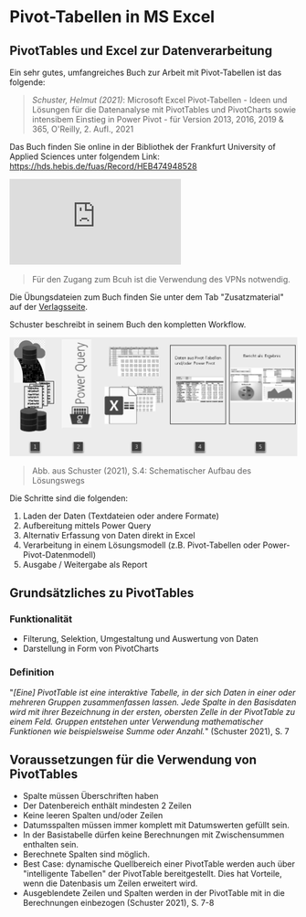 # Pivot-Tabellen in MS Excel  

## PivotTables und Excel zur Datenverarbeitung

Ein sehr gutes, umfangreiches Buch zur Arbeit mit Pivot-Tabellen ist das folgende:

> _Schuster, Helmut (2021)_: Microsoft Excel Pivot-Tabellen - Ideen und Lösungen für die Datenanalyse mit PivotTables und PivotCharts sowie intensibem Einstieg in Power Pivot - für Version 2013, 2016, 2019 & 365, O'Reilly, 2. Aufl., 2021

Das Buch finden Sie online in der Bibliothek der Frankfurt University of Applied Sciences unter folgendem Link:
https://hds.hebis.de/fuas/Record/HEB474948528

[![Link zum Buch](https://hds.hebis.de/fuas/bookcover.php?isn=9783960104025&size=medium)](https://hds.hebis.de/fuas/Record/HEB474948528)

> Für den Zugang zum Bcuh ist die Verwendung des VPNs notwendig.

Die Übungsdateien zum Buch finden Sie unter dem Tab "Zusatzmaterial" auf der [Verlagsseite](https://dpunkt.de/produkt/microsoft-excel-pivot-tabellen-das-praxisbuch/).  

Schuster beschreibt in seinem Buch den kompletten Workflow.  

![Abbildung 1.2 aus Schuster (2021), S. 4](image-19.png)
> Abb. aus Schuster (2021), S.4: Schematischer Aufbau des Lösungswegs

Die Schritte sind die folgenden:

1) Laden der Daten (Textdateien oder andere Formate)
2) Aufbereitung mittels Power Query
3) Alternativ Erfassung von Daten direkt in Excel
4) Verarbeitung in einem Lösungsmodell (z.B. Pivot-Tabellen oder Power-Pivot-Datenmodell)
5) Ausgabe / Weitergabe als Report

## Grundsätzliches zu PivotTables

### Funktionalität  

* Filterung, Selektion, Umgestaltung und Auswertung von Daten
* Darstellung in Form von PivotCharts

### Definition

"_[Eine] PivotTable ist eine interaktive Tabelle, in der sich Daten in einer oder mehreren Gruppen zusammenfassen lassen. Jede Spalte in den Basisdaten wird mit ihrer Bezeichnung in der ersten, obersten Zelle in der PivotTable zu einem Feld. Gruppen entstehen unter Verwendung mathematischer Funktionen wie beispielsweise Summe oder Anzahl._" (Schuster 2021), S. 7  

## Voraussetzungen für die Verwendung von PivotTables

* Spalte müssen Überschriften haben
* Der Datenbereich enthält mindesten 2 Zeilen
* Keine leeren Spalten und/oder Zeilen
* Datumsspalten müssen immer komplett mit Datumswerten gefüllt sein.  
* In der Basistabelle dürfen keine Berechnungen mit Zwischensummen enthalten sein.
* Berechnete Spalten sind möglich.
* Best Case: dynamische Quellbereich einer PivotTable werden auch über "intelligente Tabellen" der PivotTable bereitgestellt. Dies hat Vorteile, wenn die Datenbasis um Zeilen erweitert wird.
* Ausgeblendete Zeilen und Spalten werden in der PivotTable mit in die Berechnungen einbezogen
(Schuster 2021), S. 7-8


